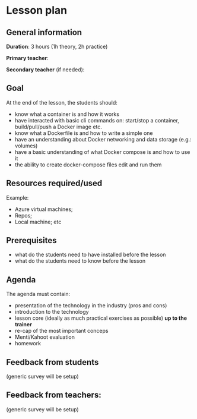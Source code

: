 # Lesson plan

## General information

**Duration**: 3 hours (1h theory, 2h practice)

**Primary teacher**: 

**Secondary teacher** (if needed): 

## Goal
At the end of the lesson, the students should:
- know what a container is and how it works
- have interacted with basic cli commands on: start/stop a container, build/pull/push a Docker image etc.
- know what a Dockerfile is and how to write a simple one
- have an understanding about Docker networking and data storage (e.g.: volumes)
- have a basic understanding of what Docker compose is and how to use it
- the ability to create docker-compose files edit and run them

## Resources required/used
Example:
- Azure virtual machines;
- Repos;
- Local machine; etc

## Prerequisites
- what do the students need to have installed before the lesson
- what do the students need to know before the lesson

## Agenda
The agenda must contain:
- presentation of the technology in the industry (pros and cons)
- introduction to the technology
- lesson core (ideally as much practical exercises as possible) **up to the trainer**
- re-cap of the most important conceps
- Menti/Kahoot evaluation
- homework

## Feedback from students
(generic survey will be setup)

## Feedback from teachers:
(generic survey will be setup)
